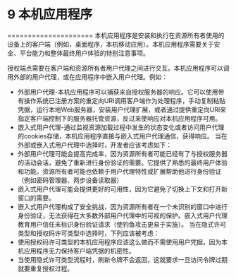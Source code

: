 # 9 本机应用程序
=====================
本机应用程序是安装和执行在资源所有者使用的设备上的客户端（例如，桌面程序，本机移动应用）。本机应用程序需要关于安全、平台能力和整体最终用户体验的特别注意事项。

授权端点需要在客户端和资源所有者用户代理之间进行交互。本机应用程序可以调用外部的用户代理，或在应用程序中嵌入用户代理。例如：

- 外部用户代理-本机应用程序可以捕获来自授权服务器的响应。它可以使用带有操作系统已注册方案的重定向URI调用客户端作为处理程序，手动复制粘贴凭据，运行本地Web服务器，安装用户代理扩展，或者通过提供重定向URI来指定客户端控制下的服务器托管资源，反过来使响应对本机应用程序可用。
- 嵌入式用户代理-通过监视资源加载过程中发生的状态变化或者访问用户代理的cookies存储，本机应用程序直接与嵌入式用户代理通信，获得响应。
当在外部或嵌入式用户代理中选择时，开发者应该考虑如下：
- 外部用户代理可能会提高完成率，因为资源所有者可能已经有了与授权服务器的活动会话，避免了重新进行身份验证的需要。它提供了熟悉的最终用户体验和功能。资源所有者可能也依赖于用户代理特性或扩展帮助他进行身份验证（例如密码管理器、两步设备读取器）
- 嵌入式用户代理可能会提供更好的可用性，因为它避免了切换上下文和打开新窗口的需要。
- 嵌入式用户代理构成了安全挑战，因为资源所有者在一个未识别的窗口中进行身份验证，无法获得在大多数外部用户代理中的可视的保护。嵌入式用户代理教育用户信任未标识身份验证请求（使钓鱼攻击更易于实施）。
当在隐式许可类型和授权码许可类型中选择时，下列应该被考虑：
- 使用授权码许可类型的本机应用程序应该这么做而不需使用用户凭据，因为本机应用程序无力保持客户端凭据的机密性。
- 当使用隐式许可类型流程时，刷新令牌不会返回，这就要求一旦访问令牌过期就要重复授权过程。